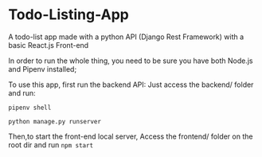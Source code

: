 # Todo-Listing-App
A todo-list app made with a python API (Django Rest Framework) with a basic React.js Front-end

In order to run the whole thing, you need to be sure you have both Node.js and Pipenv installed;

To use this app, first run the backend API:
Just access the backend/ folder and run:

`pipenv shell`

`python manage.py runserver`

Then,to start the front-end local server, 
Access the frontend/ folder on the root dir and run `npm start`


